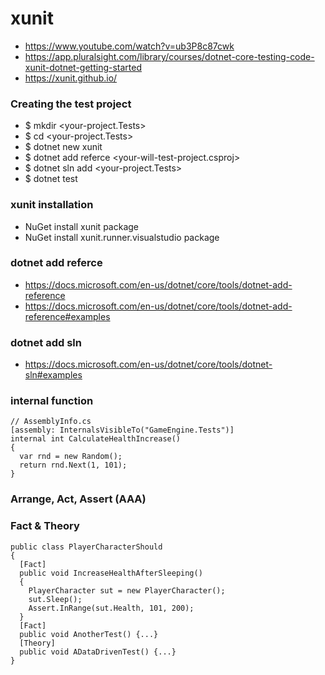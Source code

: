 # xunit
- https://www.youtube.com/watch?v=ub3P8c87cwk
- https://app.pluralsight.com/library/courses/dotnet-core-testing-code-xunit-dotnet-getting-started
- https://xunit.github.io/


### Creating the test project
- $ mkdir <your-project.Tests>
- $ cd <your-project.Tests>
- $ dotnet new xunit
- $ dotnet add referce <your-will-test-project.csproj>
- $ dotnet sln add <your-project.Tests>
- $ dotnet test

### xunit installation
- NuGet install xunit package
- NuGet install xunit.runner.visualstudio package



### dotnet add referce
- https://docs.microsoft.com/en-us/dotnet/core/tools/dotnet-add-reference
- https://docs.microsoft.com/en-us/dotnet/core/tools/dotnet-add-reference#examples

### dotnet add sln
- https://docs.microsoft.com/en-us/dotnet/core/tools/dotnet-sln#examples




### internal function
```
// AssemblyInfo.cs
[assembly: InternalsVisibleTo("GameEngine.Tests")]
internal int CalculateHealthIncrease()
{
  var rnd = new Random();
  return rnd.Next(1, 101);
}
```
### Arrange, Act, Assert (AAA) 
### Fact & Theory
```
public class PlayerCharacterShould
{
  [Fact]
  public void IncreaseHealthAfterSleeping()
  {
    PlayerCharacter sut = new PlayerCharacter();
    sut.Sleep();
    Assert.InRange(sut.Health, 101, 200);
  }
  [Fact]
  public void AnotherTest() {...}
  [Theory]
  public void ADataDrivenTest() {...}
}
```
